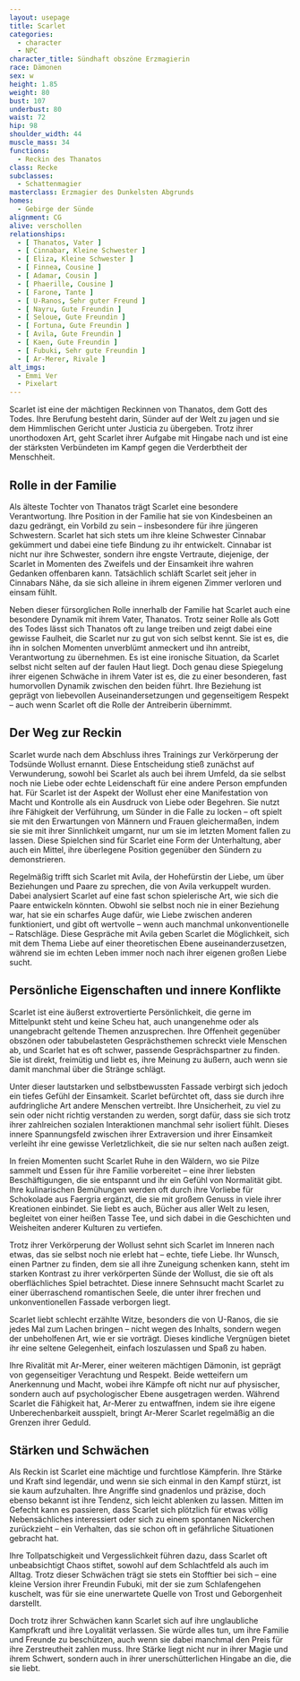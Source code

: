 ```yaml
---
layout: usepage
title: Scarlet
categories:
  - character
  - NPC
character_title: Sündhaft obszöne Erzmagierin
race: Dämonen
sex: w
height: 1.85
weight: 80
bust: 107
underbust: 80
waist: 72
hip: 98
shoulder_width: 44
muscle_mass: 34
functions:
  - Reckin des Thanatos
class: Recke
subclasses:
  - Schattenmagier
masterclass: Erzmagier des Dunkelsten Abgrunds  
homes:
  - Gebirge der Sünde
alignment: CG
alive: verschollen
relationships:
  - [ Thanatos, Vater ]
  - [ Cinnabar, Kleine Schwester ]
  - [ Eliza, Kleine Schwester ]
  - [ Finnea, Cousine ]
  - [ Adamar, Cousin ]
  - [ Phaerille, Cousine ]
  - [ Farone, Tante ]
  - [ U-Ranos, Sehr guter Freund ]
  - [ Nayru, Gute Freundin ]
  - [ Seloue, Gute Freundin ]
  - [ Fortuna, Gute Freundin ]
  - [ Avila, Gute Freundin ]
  - [ Kaen, Gute Freundin ]
  - [ Fubuki, Sehr gute Freundin ]
  - [ Ar-Merer, Rivale ]
alt_imgs:
  - Emmi Ver
  - Pixelart
---
```


Scarlet ist eine der mächtigen Reckinnen von Thanatos, dem Gott des Todes. Ihre Berufung besteht darin, Sünder
auf der Welt zu jagen und sie dem Himmlischen Gericht unter Justicia zu übergeben. Trotz ihrer unorthodoxen Art, geht
Scarlet ihrer Aufgabe mit Hingabe nach und ist eine der stärksten Verbündeten im Kampf gegen die Verderbtheit der
Menschheit.

<!--more-->

## Rolle in der Familie

Als älteste Tochter von Thanatos trägt Scarlet eine besondere Verantwortung. Ihre Position in der Familie hat sie von Kindesbeinen an dazu gedrängt, ein Vorbild zu sein – insbesondere für ihre jüngeren Schwestern. Scarlet hat sich stets um ihre kleine Schwester Cinnabar gekümmert und dabei eine tiefe Bindung zu ihr entwickelt. Cinnabar ist nicht nur ihre Schwester, sondern ihre engste Vertraute, diejenige, der Scarlet in Momenten des Zweifels und der Einsamkeit ihre wahren Gedanken offenbaren kann. Tatsächlich schläft Scarlet seit jeher in Cinnabars Nähe, da sie sich alleine in ihrem eigenen Zimmer verloren und einsam fühlt.

Neben dieser fürsorglichen Rolle innerhalb der Familie hat Scarlet auch eine besondere Dynamik mit ihrem Vater, Thanatos. Trotz seiner Rolle als Gott des Todes lässt sich Thanatos oft zu lange treiben und zeigt dabei eine gewisse Faulheit, die Scarlet nur zu gut von sich selbst kennt. Sie ist es, die ihn in solchen Momenten unverblümt anmeckert und ihn antreibt, Verantwortung zu übernehmen. Es ist eine ironische Situation, da Scarlet selbst nicht selten auf der faulen Haut liegt. Doch genau diese Spiegelung ihrer eigenen Schwäche in ihrem Vater ist es, die zu einer besonderen, fast humorvollen Dynamik zwischen den beiden führt. Ihre Beziehung ist geprägt von liebevollen Auseinandersetzungen und gegenseitigem Respekt – auch wenn Scarlet oft die Rolle der Antreiberin übernimmt.

## Der Weg zur Reckin

Scarlet wurde nach dem Abschluss ihres Trainings zur Verkörperung der Todsünde Wollust ernannt. Diese Entscheidung stieß zunächst auf Verwunderung, sowohl bei Scarlet als auch bei ihrem Umfeld, da sie selbst noch nie Liebe oder echte Leidenschaft für eine andere Person empfunden hat. Für Scarlet ist der Aspekt der Wollust eher eine Manifestation von Macht und Kontrolle als ein Ausdruck von Liebe oder Begehren. Sie nutzt ihre Fähigkeit der Verführung, um Sünder in die Falle zu locken – oft spielt sie mit den Erwartungen von Männern und Frauen gleichermaßen, indem sie sie mit ihrer Sinnlichkeit umgarnt, nur um sie im letzten Moment fallen zu lassen. Diese Spielchen sind für Scarlet eine Form der Unterhaltung, aber auch ein Mittel, ihre überlegene Position gegenüber den Sündern zu demonstrieren.

Regelmäßig trifft sich Scarlet mit Avila, der Hohefürstin der Liebe, um über Beziehungen und Paare zu sprechen, die von Avila verkuppelt wurden. Dabei analysiert Scarlet auf eine fast schon spielerische Art, wie sich die Paare entwickeln könnten. Obwohl sie selbst noch nie in einer Beziehung war, hat sie ein scharfes Auge dafür, wie Liebe zwischen anderen funktioniert, und gibt oft wertvolle – wenn auch manchmal unkonventionelle – Ratschläge. Diese Gespräche mit Avila geben Scarlet die Möglichkeit, sich mit dem Thema Liebe auf einer theoretischen Ebene auseinanderzusetzen, während sie im echten Leben immer noch nach ihrer eigenen großen Liebe sucht.

## Persönliche Eigenschaften und innere Konflikte

Scarlet ist eine äußerst extrovertierte Persönlichkeit, die gerne im Mittelpunkt steht und keine Scheu hat, auch unangenehme oder als unangebracht geltende Themen anzusprechen. Ihre Offenheit gegenüber obszönen oder tabubelasteten Gesprächsthemen schreckt viele Menschen ab, und Scarlet hat es oft schwer, passende Gesprächspartner zu finden. Sie ist direkt, freimütig und liebt es, ihre Meinung zu äußern, auch wenn sie damit manchmal über die Stränge schlägt.

Unter dieser lautstarken und selbstbewussten Fassade verbirgt sich jedoch ein tiefes Gefühl der Einsamkeit. Scarlet befürchtet oft, dass sie durch ihre aufdringliche Art andere Menschen vertreibt. Ihre Unsicherheit, zu viel zu sein oder nicht richtig verstanden zu werden, sorgt dafür, dass sie sich trotz ihrer zahlreichen sozialen Interaktionen manchmal sehr isoliert fühlt. Dieses innere Spannungsfeld zwischen ihrer Extraversion und ihrer Einsamkeit verleiht ihr eine gewisse Verletzlichkeit, die sie nur selten nach außen zeigt.

In freien Momenten sucht Scarlet Ruhe in den Wäldern, wo sie Pilze sammelt und Essen für ihre Familie vorbereitet – eine ihrer liebsten Beschäftigungen, die sie entspannt und ihr ein Gefühl von Normalität gibt. Ihre kulinarischen Bemühungen werden oft durch ihre Vorliebe für Schokolade aus Faergria ergänzt, die sie mit großem Genuss in viele ihrer Kreationen einbindet. Sie liebt es auch, Bücher aus aller Welt zu lesen, begleitet von einer heißen Tasse Tee, und sich dabei in die Geschichten und Weisheiten anderer Kulturen zu vertiefen.

Trotz ihrer Verkörperung der Wollust sehnt sich Scarlet im Inneren nach etwas, das sie selbst noch nie erlebt hat – echte, tiefe Liebe. Ihr Wunsch, einen Partner zu finden, dem sie all ihre Zuneigung schenken kann, steht im starken Kontrast zu ihrer verkörperten Sünde der Wollust, die sie oft als oberflächliches Spiel betrachtet. Diese innere Sehnsucht macht Scarlet zu einer überraschend romantischen Seele, die unter ihrer frechen und unkonventionellen Fassade verborgen liegt.

Scarlet liebt schlecht erzählte Witze, besonders die von U-Ranos, die sie jedes Mal zum Lachen bringen – nicht wegen des Inhalts, sondern wegen der unbeholfenen Art, wie er sie vorträgt. Dieses kindliche Vergnügen bietet ihr eine seltene Gelegenheit, einfach loszulassen und Spaß zu haben.

Ihre Rivalität mit Ar-Merer, einer weiteren mächtigen Dämonin, ist geprägt von gegenseitiger Verachtung und Respekt. Beide wetteifern um Anerkennung und Macht, wobei ihre Kämpfe oft nicht nur auf physischer, sondern auch auf psychologischer Ebene ausgetragen werden. Während Scarlet die Fähigkeit hat, Ar-Merer zu entwaffnen, indem sie ihre eigene Unberechenbarkeit ausspielt, bringt Ar-Merer Scarlet regelmäßig an die Grenzen ihrer Geduld.

## Stärken und Schwächen

Als Reckin ist Scarlet eine mächtige und furchtlose Kämpferin. Ihre Stärke und Kraft sind legendär, und wenn sie sich einmal in den Kampf stürzt, ist sie kaum aufzuhalten. Ihre Angriffe sind gnadenlos und präzise, doch ebenso bekannt ist ihre Tendenz, sich leicht ablenken zu lassen. Mitten im Gefecht kann es passieren, dass Scarlet sich plötzlich für etwas völlig Nebensächliches interessiert oder sich zu einem spontanen Nickerchen zurückzieht – ein Verhalten, das sie schon oft in gefährliche Situationen gebracht hat.

Ihre Tollpatschigkeit und Vergesslichkeit führen dazu, dass Scarlet oft unbeabsichtigt Chaos stiftet, sowohl auf dem Schlachtfeld als auch im Alltag. Trotz dieser Schwächen trägt sie stets ein Stofftier bei sich – eine kleine Version ihrer Freundin Fubuki, mit der sie zum Schlafengehen kuschelt, was für sie eine unerwartete Quelle von Trost und Geborgenheit darstellt.

Doch trotz ihrer Schwächen kann Scarlet sich auf ihre unglaubliche Kampfkraft und ihre Loyalität verlassen. Sie würde alles tun, um ihre Familie und Freunde zu beschützen, auch wenn sie dabei manchmal den Preis für ihre Zerstreutheit zahlen muss. Ihre Stärke liegt nicht nur in ihrer Magie und ihrem Schwert, sondern auch in ihrer unerschütterlichen Hingabe an die, die sie liebt.

